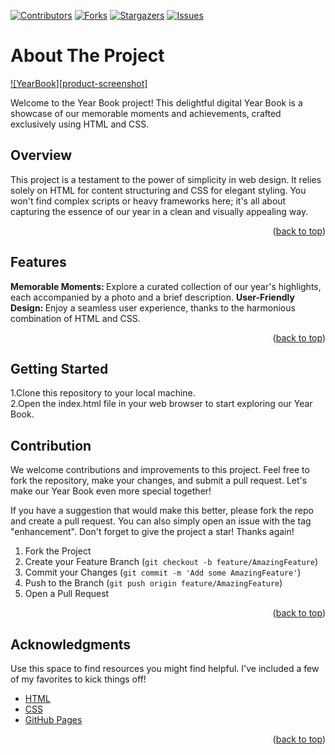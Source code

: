 <!-- Improved compatibility of back to top link: See: https://github.com/othneildrew/Best-README-Template/pull/73 -->
<a name="readme-top"></a>
<!--
*** Thanks for checking out the Best-README-Template. If you have a suggestion
*** that would make this better, please fork the repo and create a pull request
*** or simply open an issue with the tag "enhancement".
*** Don't forget to give the project a star!
*** Thanks again! Now go create something AMAZING! :D
-->



<!-- PROJECT SHIELDS -->
<!--
*** I'm using markdown "reference style" links for readability.
*** Reference links are enclosed in brackets [ ] instead of parentheses ( ).
*** See the bottom of this document for the declaration of the reference variables
*** for contributors-url, forks-url, etc. This is an optional, concise syntax you may use.
*** https://www.markdownguide.org/basic-syntax/#reference-style-links
-->
[![Contributors][contributors-shield]][contributors-url]
[![Forks][forks-shield]][forks-url]
[![Stargazers][stars-shield]][stars-url]
[![Issues][issues-shield]][issues-url]



<!-- PROJECT LOGO -->



<!-- TABLE OF CONTENTS -->
  



<!-- ABOUT THE PROJECT -->
<h1>About The Project</h1>

[![YearBook][product-screenshot]](https://year-book-two.vercel.app/index.html)

Welcome to the Year Book project! This delightful digital Year Book is a showcase of our memorable moments and achievements, crafted exclusively using HTML and CSS.

<h2>Overview</h2>

This project is a testament to the power of simplicity in web design. It relies solely on HTML for content structuring and CSS for elegant styling. You won't find complex scripts or heavy frameworks here; it's all about capturing the essence of our year in a clean and visually appealing way.

<p align="right">(<a href="#readme-top">back to top</a>)</p>
<h2>Features</h2>
<b>Memorable Moments: </b>Explore a curated collection of our year's highlights, each accompanied by a photo and a brief description.
<b >User-Friendly Design: </b>Enjoy a seamless user experience, thanks to the harmonious combination of HTML and CSS.

<p align="right">(<a href="#readme-top">back to top</a>)</p>


<!-- GETTING STARTED -->
## Getting Started

1.Clone this repository to your local machine.<br/>
2.Open the index.html file in your web browser to start exploring our Year Book.

<!-- CONTRIBUTING -->
## Contribution

We welcome contributions and improvements to this project. Feel free to fork the repository, make your changes, and submit a pull request. Let's make our Year Book even more special together!

If you have a suggestion that would make this better, please fork the repo and create a pull request. You can also simply open an issue with the tag "enhancement".
Don't forget to give the project a star! Thanks again!

1. Fork the Project
2. Create your Feature Branch (`git checkout -b feature/AmazingFeature`)
3. Commit your Changes (`git commit -m 'Add some AmazingFeature'`)
4. Push to the Branch (`git push origin feature/AmazingFeature`)
5. Open a Pull Request

<p align="right">(<a href="#readme-top">back to top</a>)</p>



<!-- LICENSE -->
<!-- CONTACT -->
<!-- ACKNOWLEDGMENTS -->
## Acknowledgments

Use this space to find resources you might find helpful. I've included a few of my favorites to kick things off!

* [HTML](https://www.w3schools.com/html/)
* [CSS](https://www.w3schools.com/Css/)
* [GitHub Pages](https://pages.github.com)

<p align="right">(<a href="#readme-top">back to top</a>)</p>



<!-- MARKDOWN LINKS & IMAGES -->
<!-- https://www.markdownguide.org/basic-syntax/#reference-style-links -->
[contributors-shield]: https://img.shields.io/github/contributors/BidyasagarAnupam/YearBook.svg?style=for-the-badge
[contributors-url]: https://github.com/BidyasagarAnupam/YearBook/graphs/contributors
[forks-shield]: https://img.shields.io/github/forks/BidyasagarAnupam/YearBook.svg?style=for-the-badge
[forks-url]: https://github.com/BidyasagarAnupam/YearBook/network/members
[stars-shield]: https://img.shields.io/github/stars/BidyasagarAnupam/YearBook.svg?style=for-the-badge
[stars-url]: https://github.com/BidyasagarAnupam/YearBook/stargazers
[issues-shield]: https://img.shields.io/github/issues/BidyasagarAnupam/YearBook.svg?style=for-the-badge
[issues-url]: https://github.com/BidyasagarAnupam/YearBook/issues
